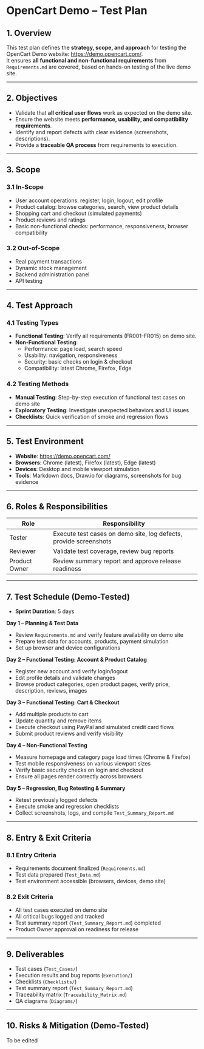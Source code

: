 # OpenCart Demo – Test Plan

## 1. Overview
This test plan defines the **strategy, scope, and approach** for testing the OpenCart Demo website: https://demo.opencart.com/.  
It ensures **all functional and non-functional requirements** from `Requirements.md` are covered, based on hands-on testing of the live demo site.

---

## 2. Objectives
- Validate that **all critical user flows** work as expected on the demo site.
- Ensure the website meets **performance, usability, and compatibility requirements**.
- Identify and report defects with clear evidence (screenshots, descriptions).
- Provide a **traceable QA process** from requirements to execution.

---

## 3. Scope

### 3.1 In-Scope
- User account operations: register, login, logout, edit profile
- Product catalog: browse categories, search, view product details
- Shopping cart and checkout (simulated payments)
- Product reviews and ratings
- Basic non-functional checks: performance, responsiveness, browser compatibility

### 3.2 Out-of-Scope
- Real payment transactions
- Dynamic stock management
- Backend administration panel
- API testing

---

## 4. Test Approach

### 4.1 Testing Types
- **Functional Testing**: Verify all requirements (FR001-FR015) on demo site.
- **Non-Functional Testing**:
  - Performance: page load, search speed
  - Usability: navigation, responsiveness
  - Security: basic checks on login & checkout
  - Compatibility: latest Chrome, Firefox, Edge

### 4.2 Testing Methods
- **Manual Testing**: Step-by-step execution of functional test cases on demo site
- **Exploratory Testing**: Investigate unexpected behaviors and UI issues
- **Checklists**: Quick verification of smoke and regression flows

---

## 5. Test Environment
- **Website**: https://demo.opencart.com/
- **Browsers**: Chrome (latest), Firefox (latest), Edge (latest)
- **Devices**: Desktop and mobile viewport simulation
- **Tools**: Markdown docs, Draw.io for diagrams, screenshots for bug evidence

---

## 6. Roles & Responsibilities
| Role | Responsibility |
|------|----------------|
| Tester | Execute test cases on demo site, log defects, provide screenshots |
| Reviewer | Validate test coverage, review bug reports |
| Product Owner | Review summary report and approve release readiness |

---

## 7. Test Schedule (Demo-Tested)

- **Sprint Duration**: 5 days

**Day 1 – Planning & Test Data**
- Review `Requirements.md` and verify feature availability on demo site
- Prepare test data for accounts, products, payment simulation
- Set up browser and device configurations

**Day 2 – Functional Testing: Account & Product Catalog**
- Register new account and verify login/logout
- Edit profile details and validate changes
- Browse product categories, open product pages, verify price, description, reviews, images

**Day 3 – Functional Testing: Cart & Checkout**
- Add multiple products to cart
- Update quantity and remove items
- Execute checkout using PayPal and simulated credit card flows
- Submit product reviews and verify visibility

**Day 4 – Non-Functional Testing**
- Measure homepage and category page load times (Chrome & Firefox)
- Test mobile responsiveness on various viewport sizes
- Verify basic security checks on login and checkout
- Ensure all pages render correctly across browsers

**Day 5 – Regression, Bug Retesting & Summary**
- Retest previously logged defects
- Execute smoke and regression checklists
- Collect screenshots, logs, and compile `Test_Summary_Report.md`

---

## 8. Entry & Exit Criteria

### 8.1 Entry Criteria
- Requirements document finalized (`Requirements.md`)
- Test data prepared (`Test_Data.md`)
- Test environment accessible (browsers, devices, demo site)

### 8.2 Exit Criteria
- All test cases executed on demo site
- All critical bugs logged and tracked
- Test summary report (`Test_Summary_Report.md`) completed
- Product Owner approval on readiness for release

---

## 9. Deliverables
- Test cases (`Test_Cases/`)
- Execution results and bug reports (`Execution/`)
- Checklists (`Checklists/`)
- Test summary report (`Test_Summary_Report.md`)
- Traceability matrix (`Traceability_Matrix.md`)
- QA diagrams (`Diagrams/`)

---

## 10. Risks & Mitigation (Demo-Tested)
To be edited